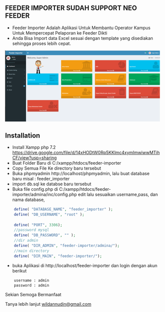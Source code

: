 ## FEEDER IMPORTER SUDAH SUPPORT NEO FEEDER
* Feeder Importer Adalah Aplikasi Untuk Membantu Operator Kampus Untuk Mempercepat Pelaporan ke Feeder Dikti
* Anda Bisa Import data Excel sesuai dengan template yang disediakan sehingga proses lebih cepat. 

![alt text](img/feeder_importer.png)

## Installation
* Install Xampp php 7.2 https://drive.google.com/file/d/14xHODtW0Rp5KKlmc4xymImwiwwMTihCF/view?usp=sharing
* Buat Folder Baru di C:/xampp/htdocs/feeder-importer
* Copy Semua File Ke directory baru tersebut
* Buka phpmyadmin http://localhost/phpmyadmin, lalu buat database baru misal : feeder_importer
* import db.sql ke databse baru tersebut
* Buka file config.php di C:/xampp/htdocs/feeder-importer/admina/inc/config.php
edit lalu sesuaikan username,pass, dan nama database,
```php
	define( "DATABASE_NAME", "feeder_importer" );
	define( "DB_USERNAME", "root" );

	define( "PORT", 3306);
	//password mysql
	define( "DB_PASSWORD", "" );
	//dir admin
	define( "DIR_ADMIN", "feeder-importer/admina/");
	//main directory
	define( "DIR_MAIN", "feeder-importer/");
```
* buka Aplikasi di http://localhost/feeder-importer dan login dengan akun berikut
```
	username : admin
	password : admin
```
Sekian Semoga Bermanfaat

Tanya lebih lanjut wildannudin@gmail.com